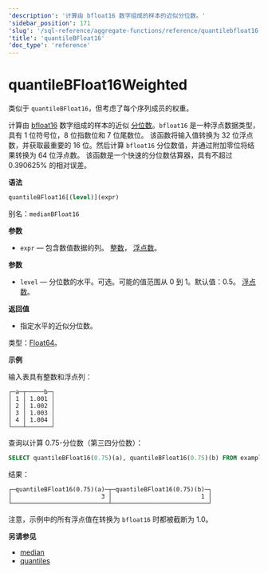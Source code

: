 ```yaml
---
'description': '计算由 bfloat16 数字组成的样本的近似分位数。'
'sidebar_position': 171
'slug': '/sql-reference/aggregate-functions/reference/quantilebfloat16'
'title': 'quantileBFloat16'
'doc_type': 'reference'
---
```



# quantileBFloat16Weighted

类似于 `quantileBFloat16`，但考虑了每个序列成员的权重。

计算由 [bfloat16](https://en.wikipedia.org/wiki/Bfloat16_floating-point_format) 数字组成的样本的近似 [分位数](https://en.wikipedia.org/wiki/Quantile)。`bfloat16` 是一种浮点数据类型，具有 1 位符号位，8 位指数位和 7 位尾数位。
该函数将输入值转换为 32 位浮点数，并获取最重要的 16 位。然后计算 `bfloat16` 分位数值，并通过附加零位将结果转换为 64 位浮点数。
该函数是一个快速的分位数估算器，具有不超过 0.390625% 的相对误差。

**语法**

```sql
quantileBFloat16[(level)](expr)
```

别名：`medianBFloat16`

**参数**

- `expr` — 包含数值数据的列。 [整数](../../../sql-reference/data-types/int-uint.md)， [浮点数](../../../sql-reference/data-types/float.md)。

**参数**

- `level` — 分位数的水平。可选。可能的值范围从 0 到 1。默认值：0.5。 [浮点数](../../../sql-reference/data-types/float.md)。

**返回值**

- 指定水平的近似分位数。

类型：[Float64](/sql-reference/data-types/float)。

**示例**

输入表具有整数和浮点列：

```text
┌─a─┬─────b─┐
│ 1 │ 1.001 │
│ 2 │ 1.002 │
│ 3 │ 1.003 │
│ 4 │ 1.004 │
└───┴───────┘
```

查询以计算 0.75-分位数（第三四分位数）：

```sql
SELECT quantileBFloat16(0.75)(a), quantileBFloat16(0.75)(b) FROM example_table;
```

结果：

```text
┌─quantileBFloat16(0.75)(a)─┬─quantileBFloat16(0.75)(b)─┐
│                         3 │                         1 │
└───────────────────────────┴───────────────────────────┘
```
注意，示例中的所有浮点值在转换为 `bfloat16` 时都被截断为 1.0。

**另请参见**

- [median](/sql-reference/aggregate-functions/reference/median)
- [quantiles](../../../sql-reference/aggregate-functions/reference/quantiles.md#quantiles)
